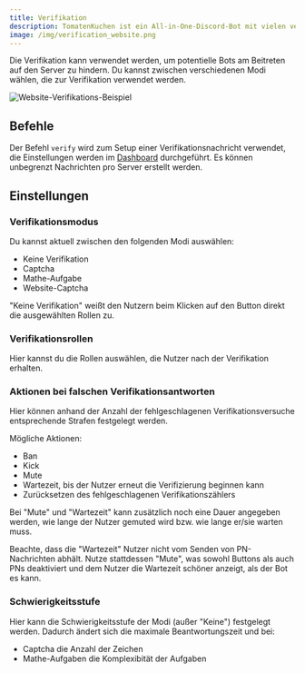 ```yaml
---
title: Verifikation
description: TomatenKuchen ist ein All-in-One-Discord-Bot mit vielen verschiedenen Funktionen. Einrichten und Verwendung der Verifikation zur Vermeidigung von Join- und Raidbots.
image: /img/verification_website.png
---
```


Die Verifikation kann verwendet werden, um potentielle Bots am Beitreten auf den Server zu hindern. Du kannst zwischen verschiedenen Modi wählen, die zur Verifikation verwendet werden.

![Website-Verifikations-Beispiel](/img/verification_website.png)

## Befehle

Der Befehl `verify` wird zum Setup einer Verifikationsnachricht verwendet, die Einstellungen werden im [Dashboard](https://tomatenkuchen.com/dashboard/settings) durchgeführt.
Es können unbegrenzt Nachrichten pro Server erstellt werden.

## Einstellungen

### Verifikationsmodus

Du kannst aktuell zwischen den folgenden Modi auswählen:
- Keine Verifikation
- Captcha
- Mathe-Aufgabe
- Website-Captcha

"Keine Verifikation" weißt den Nutzern beim Klicken auf den Button direkt die ausgewählten Rollen zu.

### Verifikationsrollen

Hier kannst du die Rollen auswählen, die Nutzer nach der Verifikation erhalten.

### Aktionen bei falschen Verifikationsantworten

Hier können anhand der Anzahl der fehlgeschlagenen Verifikationsversuche entsprechende Strafen festgelegt werden.

Mögliche Aktionen:
- Ban
- Kick
- Mute
- Wartezeit, bis der Nutzer erneut die Verifizierung beginnen kann
- Zurücksetzen des fehlgeschlagenen Verifikationszählers

Bei "Mute" und "Wartezeit" kann zusätzlich noch eine Dauer angegeben werden, wie lange der Nutzer gemuted wird bzw. wie lange er/sie warten muss.

Beachte, dass die "Wartezeit" Nutzer nicht vom Senden von PN-Nachrichten abhält.
Nutze stattdessen "Mute", was sowohl Buttons als auch PNs deaktiviert und dem Nutzer die Wartezeit schöner anzeigt, als der Bot es kann.

### Schwierigkeitsstufe

Hier kann die Schwierigkeitsstufe der Modi (außer "Keine") festgelegt werden. Dadurch ändert sich die maximale Beantwortungszeit und bei:
- Captcha die Anzahl der Zeichen
- Mathe-Aufgaben die Komplexibität der Aufgaben
